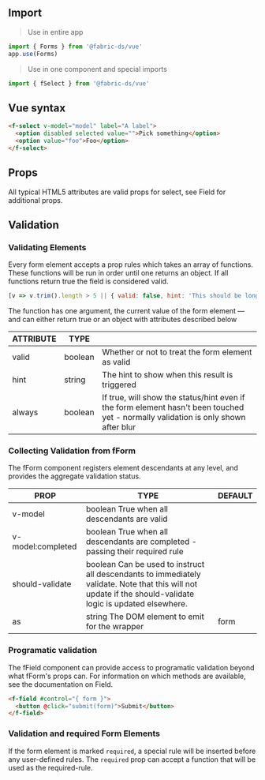 ## Import

> Use in entire app
```js
import { Forms } from '@fabric-ds/vue'
app.use(Forms)
```

> Use in one component and special imports
```js
import { fSelect } from '@fabric-ds/vue'
```

## Vue syntax

```html
<f-select v-model="model" label="A label">
  <option disabled selected value="">Pick something</option>
  <option value="foo">Foo</option>
</f-select>
```

## Props
All typical HTML5 attributes are valid props for select, see Field for additional props.

## Validation
### Validating Elements
Every form element accepts a prop rules which takes an array of functions. These functions will be run in order until one returns an object. If all functions return true the field is considered valid.

```js
[v => v.trim().length > 5 || { valid: false, hint: 'This should be longer' }]
```

The function has one argument, the current value of the form element — and can either return true or an object with attributes described below

| ATTRIBUTE | TYPE    |                                                                                                                                    |
| --------- | ------- | ---------------------------------------------------------------------------------------------------------------------------------- |
| valid     | boolean | Whether or not to treat the form element as valid                                                                                  |
| hint      | string  | The hint to show when this result is triggered                                                                                     |
| always    | boolean | If true, will show the status/hint even if the form element hasn't been touched yet - normally validation is only shown after blur |


### Collecting Validation from fForm
The fForm component registers element descendants at any level, and provides the aggregate validation status.

| PROP              | TYPE                                                                                                                                                       | DEFAULT |
|-------------------|------------------------------------------------------------------------------------------------------------------------------------------------------------|---------|
| v-model           | boolean True when all descendants are valid                                                                                                                |         |
| v-model:completed | boolean True when all descendants are completed - passing their required rule                                                                              |         |
| should-validate   | boolean Can be used to instruct all descendants to immediately validate. Note that this will not update if the should-validate logic is updated elsewhere. |         |
| as                | string The DOM element to emit for the wrapper                                                                                                             | form    |

### Programatic validation
The fField component can provide access to programatic validation beyond what fForm's props can. For information on which methods are available, see the documentation on Field.

```html
<f-field #control="{ form }">
  <button @click="submit(form)">Submit</button>
</f-field>
```

### Validation and required Form Elements
If the form element is marked `required`, a special rule will be inserted before any user-defined rules.
The `required` prop can accept a function that will be used as the required-rule.

